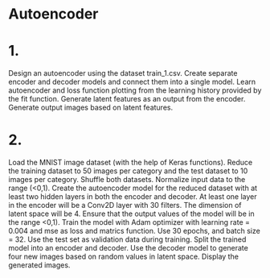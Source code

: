 # Autoencoder
# 1.
Design an autoencoder using the dataset train_1.csv.
Create separate encoder and decoder models and connect them into a single model.
Learn autoencoder and loss function plotting from the learning history provided by the fit function.
Generate latent features as an output from the encoder.
Generate output images based on latent features.

# 2.
Load the MNIST image dataset (with the help of Keras functions).
Reduce the training dataset to 50 images per category and the test dataset to 10 images per category.
Shuffle both datasets. Normalize input data to the range (<0,1).
Create the autoencoder model for the reduced dataset with at least two hidden layers in both the encoder and decoder. At least one layer in the encoder will be a Conv2D layer with 30 filters. The dimension of latent space will be 4. Ensure that the output values of the model will be in the range <0,1).
Train the model with Adam optimizer with learning rate = 0.004 and mse as loss and matrics function. Use 30 epochs, and batch size = 32. Use the test set as validation data during training.
Split the trained model into an encoder and decoder.
Use the decoder model to generate four new images based on random values in latent space.
Display the generated images.
